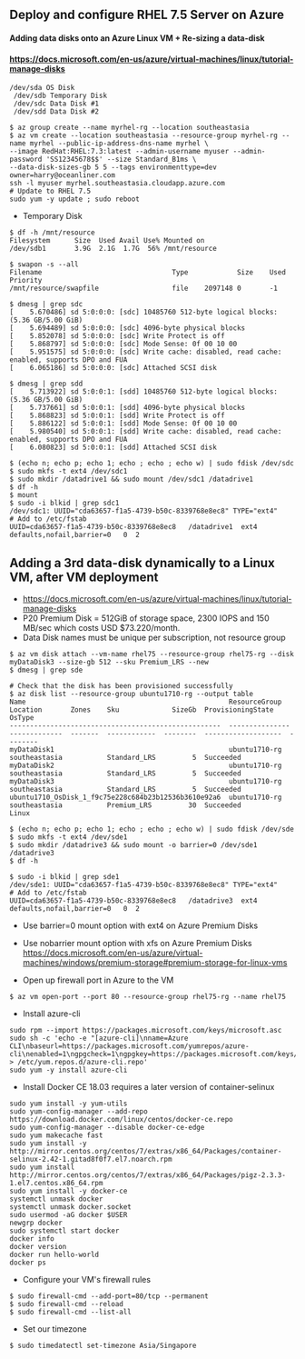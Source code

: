 ## Deploy and configure RHEL 7.5 Server on Azure
#### Adding data disks onto an Azure Linux VM + Re-sizing a data-disk
#### https://docs.microsoft.com/en-us/azure/virtual-machines/linux/tutorial-manage-disks
```
/dev/sda OS Disk
 /dev/sdb Temporary Disk
 /dev/sdc Data Disk #1
 /dev/sdd Data Disk #2
```

```
$ az group create --name myrhel-rg --location southeastasia
$ az vm create --location southeastasia --resource-group myrhel-rg --name myrhel --public-ip-address-dns-name myrhel \
--image RedHat:RHEL:7.3:latest --admin-username myuser --admin-password 'SS12345678$$' --size Standard_B1ms \
--data-disk-sizes-gb 5 5 --tags environmenttype=dev owner=harry@oceanliner.com
ssh -l myuser myrhel.southeastasia.cloudapp.azure.com
# Update to RHEL 7.5
sudo yum -y update ; sudo reboot
```

* Temporary Disk
```
$ df -h /mnt/resource
Filesystem      Size  Used Avail Use% Mounted on
/dev/sdb1       3.9G  2.1G  1.7G  56% /mnt/resource

$ swapon -s --all
Filename                                Type            Size    Used    Priority
/mnt/resource/swapfile                  file    2097148 0       -1
```

```
$ dmesg | grep sdc
[    5.670486] sd 5:0:0:0: [sdc] 10485760 512-byte logical blocks: (5.36 GB/5.00 GiB)
[    5.694489] sd 5:0:0:0: [sdc] 4096-byte physical blocks
[    5.852078] sd 5:0:0:0: [sdc] Write Protect is off
[    5.868797] sd 5:0:0:0: [sdc] Mode Sense: 0f 00 10 00
[    5.951575] sd 5:0:0:0: [sdc] Write cache: disabled, read cache: enabled, supports DPO and FUA
[    6.065186] sd 5:0:0:0: [sdc] Attached SCSI disk
```

```
$ dmesg | grep sdd
[    5.713922] sd 5:0:0:1: [sdd] 10485760 512-byte logical blocks: (5.36 GB/5.00 GiB)
[    5.737661] sd 5:0:0:1: [sdd] 4096-byte physical blocks
[    5.868823] sd 5:0:0:1: [sdd] Write Protect is off
[    5.886122] sd 5:0:0:1: [sdd] Mode Sense: 0f 00 10 00
[    5.980540] sd 5:0:0:1: [sdd] Write cache: disabled, read cache: enabled, supports DPO and FUA
[    6.080823] sd 5:0:0:1: [sdd] Attached SCSI disk
```

```
$ (echo n; echo p; echo 1; echo ; echo ; echo w) | sudo fdisk /dev/sdc
$ sudo mkfs -t ext4 /dev/sdc1
$ sudo mkdir /datadrive1 && sudo mount /dev/sdc1 /datadrive1
$ df -h
$ mount
$ sudo -i blkid | grep sdc1
/dev/sdc1: UUID="cda63657-f1a5-4739-b50c-8339768e8ec8" TYPE="ext4"
# Add to /etc/fstab
UUID=cda63657-f1a5-4739-b50c-8339768e8ec8   /datadrive1  ext4    defaults,nofail,barrier=0   0  2
```

## Adding a 3rd data-disk dynamically to a Linux VM, after VM deployment
* https://docs.microsoft.com/en-us/azure/virtual-machines/linux/tutorial-manage-disks
* P20 Premium Disk = 512GiB of storage space, 2300 IOPS and 150 MB/sec which costs USD $73.220/month.
* Data Disk names must be unique per subscription, not resource group

```
$ az vm disk attach --vm-name rhel75 --resource-group rhel75-rg --disk myDataDisk3 --size-gb 512 --sku Premium_LRS --new
$ dmesg | grep sde

# Check that the disk has been provisioned successfully
$ az disk list --resource-group ubuntu1710-rg --output table
Name                                                  ResourceGroup    Location       Zones    Sku             SizeGb  ProvisioningState    OsType
----------------------------------------------------  ---------------  -------------  -------  ------------  --------  -------------------  --------
myDataDisk1                                           ubuntu1710-rg    southeastasia           Standard_LRS         5  Succeeded
myDataDisk2                                           ubuntu1710-rg    southeastasia           Standard_LRS         5  Succeeded
myDataDisk3                                           ubuntu1710-rg    southeastasia           Standard_LRS         5  Succeeded
ubuntu1710_OsDisk_1_f9c75e228c684b23b12536b3610e92a6  ubuntu1710-rg    southeastasia           Premium_LRS         30  Succeeded            Linux

$ (echo n; echo p; echo 1; echo ; echo ; echo w) | sudo fdisk /dev/sde
$ sudo mkfs -t ext4 /dev/sde1
$ sudo mkdir /datadrive3 && sudo mount -o barrier=0 /dev/sde1 /datadrive3
$ df -h

$ sudo -i blkid | grep sde1
/dev/sde1: UUID="cda63657-f1a5-4739-b50c-8339768e8ec8" TYPE="ext4"
# Add to /etc/fstab
UUID=cda63657-f1a5-4739-b50c-8339768e8ec8   /datadrive3  ext4    defaults,nofail,barrier=0   0  2
```
* Use barrier=0 mount option with ext4 on Azure Premium Disks
* Use nobarrier mount option with xfs on Azure Premium Disks
https://docs.microsoft.com/en-us/azure/virtual-machines/windows/premium-storage#premium-storage-for-linux-vms

* Open up firewall port in Azure to the VM
```
$ az vm open-port --port 80 --resource-group rhel75-rg --name rhel75
```

* Install azure-cli
```
sudo rpm --import https://packages.microsoft.com/keys/microsoft.asc
sudo sh -c 'echo -e "[azure-cli]\nname=Azure CLI\nbaseurl=https://packages.microsoft.com/yumrepos/azure-cli\nenabled=1\ngpgcheck=1\ngpgkey=https://packages.microsoft.com/keys/microsoft.asc" > /etc/yum.repos.d/azure-cli.repo'
sudo yum -y install azure-cli
```

* Install Docker CE 18.03 requires a later version of container-selinux
```
sudo yum install -y yum-utils
sudo yum-config-manager --add-repo https://download.docker.com/linux/centos/docker-ce.repo
sudo yum-config-manager --disable docker-ce-edge
sudo yum makecache fast
sudo yum install -y http://mirror.centos.org/centos/7/extras/x86_64/Packages/container-selinux-2.42-1.gitad8f0f7.el7.noarch.rpm
sudo yum install http://mirror.centos.org/centos/7/extras/x86_64/Packages/pigz-2.3.3-1.el7.centos.x86_64.rpm
sudo yum install -y docker-ce
systemctl unmask docker
systemctl unmask docker.socket
sudo usermod -aG docker $USER
newgrp docker
sudo systemctl start docker
docker info
docker version
docker run hello-world
docker ps
```

* Configure your VM's firewall rules
```
$ sudo firewall-cmd --add-port=80/tcp --permanent
$ sudo firewall-cmd --reload
$ sudo firewall-cmd --list-all
```

* Set our timezone
```
$ sudo timedatectl set-timezone Asia/Singapore
```
